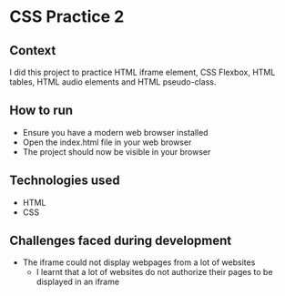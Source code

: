 # CSS Practice 2
## Context
I did this project to practice HTML iframe element, CSS Flexbox, HTML tables, HTML audio elements and HTML pseudo-class.
## How to run
* Ensure you have a modern web browser installed
* Open the index.html file in your web browser
* The project should now be visible in your browser
## Technologies used
* HTML
* CSS
## Challenges faced during development
* The iframe could not display webpages from a lot of websites
  * I learnt that a lot of websites do not authorize their pages to be displayed in an iframe
